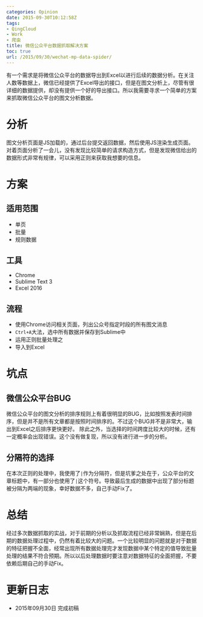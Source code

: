 ```yaml
---
categories: Opinion
date: 2015-09-30T10:12:58Z
tags:
- QingCloud
- Work
- 爬虫
title: 微信公众平台数据抓取解决方案
toc: true
url: /2015/09/30/wechat-mp-data-spider/
---
```


有一个需求是将微信公众平台的数据导出到Excel以进行后续的数据分析。在关注人数等数据上，微信已经提供了Excel导出的接口，但是在图文分析上，尽管有很详细的数据提供，却没有提供一个好的导出接口。所以我需要寻求一个简单的方案来抓取微信公众平台的图文分析数据。

# 分析
图文分析页面是JS加载的，通过后台提交返回数据，然后使用JS渲染生成页面。对着页面分析了一会儿，没有发现比较简单的请求构造方式，但是发现微信给出的数据形式非常有规律，可以采用正则来获取我想要的信息。

<!--more-->

# 方案

## 适用范围

- 单页
- 批量
- 规则数据

## 工具

- Chrome
- Sublime Text 3
- Excel 2016

## 流程

- 使用Chrome访问相关页面，列出公众号指定时段的所有图文消息
- `Ctrl+A`大法，选中所有数据并保存到Sublime中
- 运用正则批量处理之
- 导入到Excel

# 坑点

## 微信公众平台BUG
微信公众平台的图文分析的排序规则上有着很明显的BUG，比如按照发表时间排序，但是并不是所有文章都是按照时间排序的。不过这个BUG并不是非常大，输出到Excel之后排序更快更好。
除此之外，当选择的时间跨度比较大的时候，还有一定概率会出现错误。这个没有做复现，所以没有进行进一步的分析。

## 分隔符的选择
在本次正则的处理中，我使用了`|`作为分隔符，但是坑爹之处在于，公众平台的文章标题中，有一部分也使用了`|`这个符号。导致最后生成的数据中出现了部分标题被分隔为两端的现象，幸好数据不多，自己手动Fix了。

# 总结
经过多次数据抓取的实战，对于前期的分析以及抓取流程已经非常娴熟，但是在后期的数据处理过程中，仍然有着比较大的问题。一个比较明显的问题就是对于数据的特征把握不全面，经常出现所有数据处理完才发现数据中某个特定的值导致批量处理的结果不符合预期。所以以后处理数据时要注意对数据特征的全面把握，不要依赖后期自己的手动Fix。

# 更新日志

- 2015年09月30日 完成初稿
